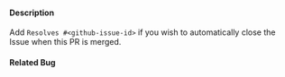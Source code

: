 #### Description

Add `Resolves #<github-issue-id>` if you wish to automatically close the Issue when this PR is merged.

#### Related Bug
